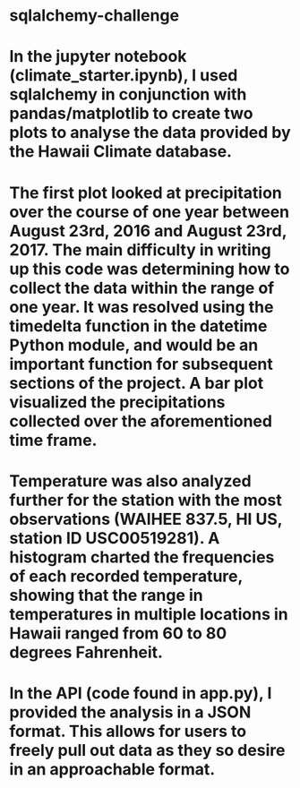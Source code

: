 # sqlalchemy-challenge

# In the jupyter notebook (climate_starter.ipynb), I used sqlalchemy in conjunction with pandas/matplotlib to create two plots to analyse the data provided by the Hawaii Climate database.

# The first plot looked at precipitation over the course of one year between August 23rd, 2016 and August 23rd, 2017. The main difficulty in writing up this code was determining how to collect the data within the range of one year. It was resolved using the timedelta function in the datetime Python module, and would be an important function for subsequent sections of the project. A bar plot visualized the precipitations collected over the aforementioned time frame.

# Temperature was also analyzed further for the station with the most observations (WAIHEE 837.5, HI US, station ID USC00519281). A histogram charted the frequencies of each recorded temperature, showing that the range in temperatures in multiple locations in Hawaii ranged from 60 to 80 degrees Fahrenheit.

# In the API (code found in app.py), I provided the analysis in a JSON format. This allows for users to freely pull out data as they so desire in an approachable format.
